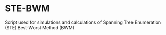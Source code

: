 # STE-BWM
Script used for simulations and calculations of Spanning Tree Enumeration (STE) Best-Worst Method (BWM)
